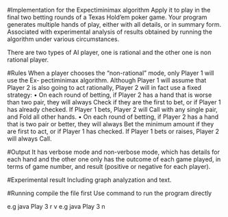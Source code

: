 #Implementation for the Expectiminimax algorithm 
Apply it to play in the final two betting rounds of a Texas Hold’em poker game. Your program generates multiple hands of play, either with all details, or in summary form. Associated with experimental analysis of results obtained by running the algorithm under various circumstances.

There are two types of AI player, one is rational and the other one is non rational player. 

#Rules
When a player chooses the “non-rational” mode, only Player 1 will use the Ex- pectiminimax algorithm. Although Player 1 will assume that Player 2 is also going to act rationally, Player 2 will in fact use a fixed strategy:• On each round of betting, if Player 2 has a hand that is worse than two pair, they will always Check if they are the first to bet, or if Player 1 has already checked. If Player 1 bets, Player 2 will Call with any single pair, and Fold all other hands.• On each round of betting, if Player 2 has a hand that is two pair or better, they will always Bet the minimum amount if they are first to act, or if Player 1 has checked. If Player 1 bets or raises, Player 2 will always Call.

#Output 
It has verbose mode and non-verbose mode, which has details for each hand and the other one only has the outcome of each game played, in terms of game number, and result (positive or negative for each player).

#Experimental result
Including graph analyzation and text.

#Running
compile the file first
Use command to run the program directly

e.g 	java Play 3 r v
e.g 	java Play 3 n